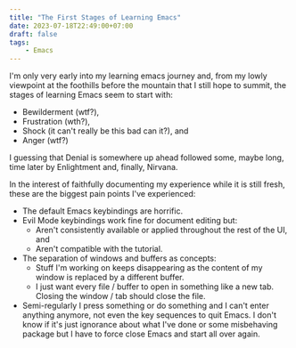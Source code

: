 ```yaml
---
title: "The First Stages of Learning Emacs"
date: 2023-07-18T22:49:00+07:00
draft: false
tags:
    - Emacs
---
```


I'm only very early into my learning emacs journey and, from my lowly viewpoint at the foothills before the mountain that I still hope to summit, the stages of learning Emacs seem to start with:

-   Bewilderment (wtf?),
-   Frustration (wth?),
-   Shock (it can't really be this bad can it?), and
-   Anger (wtf?)
<!--more-->

I guessing that Denial is somewhere up ahead followed some, maybe long, time later by Enlightment and, finally, Nirvana.

In the interest of faithfully documenting my experience while it is still fresh, these are the biggest pain points I've experienced:

-   The default Emacs keybindings are horrific.
-   Evil Mode keybindings work fine for document editing but:
    -   Aren't consistently available or applied throughout the rest of the UI, and
    -   Aren't compatible with the tutorial.
-   The separation of windows and buffers as concepts:
    -   Stuff I'm working on keeps disappearing as the content of my window is replaced by a different buffer.
    -   I just want every file / buffer to open in something like a new tab. Closing the window / tab should close the file.
-   Semi-regularly I press something or do something and I can't enter anything anymore, not even the key sequences to quit Emacs. I don't know if it's just ignorance about what I've done or some misbehaving package but I have to force close Emacs and start all over again.
